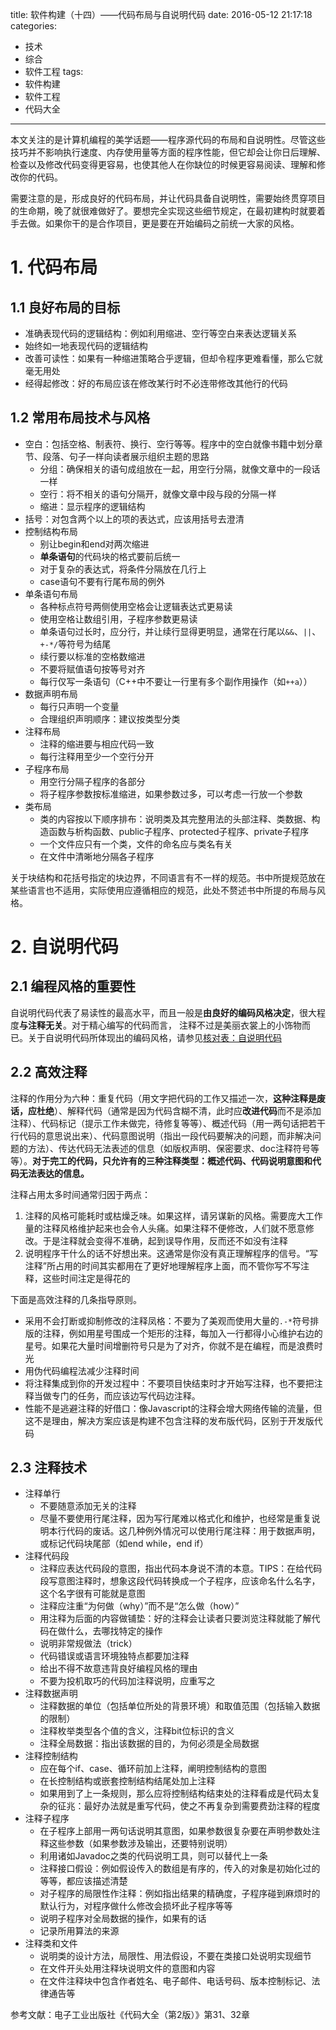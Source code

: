title: 软件构建（十四）——代码布局与自说明代码
date: 2016-05-12 21:17:18
categories:
- 技术
- 综合
- 软件工程
tags:
- 软件构建
- 软件工程
- 代码大全
---
本文关注的是计算机编程的美学话题——程序源代码的布局和自说明性。尽管这些技巧并不影响执行速度、内存使用量等方面的程序性能，但它却会让你日后理解、检查以及修改代码变得更容易，也使其他人在你缺位的时候更容易阅读、理解和修改你的代码。

需要注意的是，形成良好的代码布局，并让代码具备自说明性，需要始终贯穿项目的生命期，晚了就很难做好了。要想完全实现这些细节规定，在最初建构时就要着手去做。如果你干的是合作项目，更是要在开始编码之前统一大家的风格。

<!-- more -->

# 1. 代码布局

## 1.1 良好布局的目标

* 准确表现代码的逻辑结构：例如利用缩进、空行等空白来表达逻辑关系
* 始终如一地表现代码的逻辑结构
* 改善可读性：如果有一种缩进策略合乎逻辑，但却令程序更难看懂，那么它就毫无用处
* 经得起修改：好的布局应该在修改某行时不必连带修改其他行的代码

## 1.2 常用布局技术与风格

* 空白：包括空格、制表符、换行、空行等等。程序中的空白就像书籍中划分章节、段落、句子一样向读者展示组织主题的思路
    * 分组：确保相关的语句成组放在一起，用空行分隔，就像文章中的一段话一样
    * 空行：将不相关的语句分隔开，就像文章中段与段的分隔一样
    * 缩进：显示程序的逻辑结构
* 括号：对包含两个以上的项的表达式，应该用括号去澄清
* 控制结构布局
    * 别让begin和end对两次缩进
    * **单条语句**的代码块的格式要前后统一
    * 对于复杂的表达式，将条件分隔放在几行上
    * case语句不要有行尾布局的例外
* 单条语句布局
    * 各种标点符号两侧使用空格会让逻辑表达式更易读
    * 使用空格让数组引用，子程序参数更易读
    * 单条语句过长时，应分行，并让续行显得更明显，通常在行尾以`&&`、`||`、`+-*/`等符号为结尾
    * 续行要以标准的空格数缩进
    * 不要将赋值语句按等号对齐
    * 每行仅写一条语句（C++中不要让一行里有多个副作用操作（如`++a`））
* 数据声明布局
    * 每行只声明一个变量
    * 合理组织声明顺序：建议按类型分类
* 注释布局
    * 注释的缩进要与相应代码一致
    * 每行注释用至少一个空行分开
* 子程序布局
    * 用空行分隔子程序的各部分
    * 将子程序参数按标准缩进，如果参数过多，可以考虑一行放一个参数
* 类布局
    * 类的内容按以下顺序排布：说明类及其完整用法的头部注释、类数据、构造函数与析构函数、public子程序、protected子程序、private子程序
    * 一个文件应只有一个类，文件的命名应与类名有关
    * 在文件中清晰地分隔各子程序

关于块结构和花括号指定的块边界，不同语言有不一样的规范。书中所提规范放在某些语言也不适用，实际使用应遵循相应的规范，此处不赘述书中所提的布局与风格。

# 2. 自说明代码

## 2.1 编程风格的重要性

自说明代码代表了易读性的最高水平，而且一般是**由良好的编码风格决定**，很大程度**与注释无关**。对于精心编写的代码而言， 注释不过是美丽衣裳上的小饰物而已。关于自说明代码所体现出的编码风格，请参见[核对表：自说明代码](http://www.kancloud.cn/raytaylorlin/code-complete-checklist/150866)

## 2.2 高效注释

注释的作用分为六种：重复代码（用文字把代码的工作又描述一次，**这种注释是废话，应杜绝**）、解释代码（通常是因为代码含糊不清，此时应**改进代码**而不是添加注释）、代码标记（提示工作未做完，待修复等等）、概述代码（用一两句话把若干行代码的意思说出来）、代码意图说明（指出一段代码要解决的问题，而非解决问题的方法）、传达代码无法表述的信息（如版权声明、保密要求、doc注释符号等等）。**对于完工的代码，只允许有的三种注释类型：概述代码、代码说明意图和代码无法表达的信息。**

注释占用太多时间通常归因于两点：

1. 注释的风格可能耗时或枯燥乏味。如果这样，请另谋新的风格。需要庞大工作量的注释风格维护起来也会令人头痛。如果注释不便修改，人们就不愿意修改。于是注释就会变得不准确，起到误导作用，反而还不如没有注释
2. 说明程序干什么的话不好想出来。这通常是你没有真正理解程序的信号。“写注释”所占用的时间其实都用在了更好地理解程序上面，而不管你写不写注释，这些时间注定是得花的

下面是高效注释的几条指导原则。

* 采用不会打断或抑制修改的注释凤格：不要为了美观而使用大量的`.-*`符号排版的注释，例如用星号围成一个矩形的注释，每加入一行都得小心维护右边的星号。如果花大量时间增删符号只是为了对齐，你就不是在编程，而是浪费时光
* 用伪代码编程法减少注释时间
* 将注释集成到你的开发过程中：不要项目快结束时才开始写注释，也不要把注释当做专门的任务，而应该边写代码边注释。
* 性能不是逃避注释的好借口：像Javascript的注释会增大网络传输的流量，但这不是理由，解决方案应该是构建不包含注释的发布版代码，区别于开发版代码

## 2.3 注释技术

* 注释单行
    * 不要随意添加无关的注释
    * 尽量不要使用行尾注释，因为写行尾难以格式化和维护，也经常是重复说明本行代码的废话。这几种例外情况可以使用行尾注释：用于数据声明，或标记代码块尾部（如end while，end if）
* 注释代码段
    * 注释应表达代码段的意图，指出代码本身说不清的本意。TIPS：在给代码段写意图注释时，想象这段代码转换成一个子程序，应该命名什么名字，这个名字很有可能就是意图
    * 注释应注重“为何做（why）”而不是“怎么做（how）”
    * 用注释为后面的内容做铺垫：好的注释会让读者只要浏览注释就能了解代码在做什么，去哪找特定的操作
    * 说明非常规做法（trick）
    * 代码错误或语言环境独特点都要加注释
    * 给出不得不故意违背良好编程风格的理由
    * 不要为投机取巧的代码加注释说明，应重写之
* 注释数据声明
    * 注释数据的单位（包括单位所处的背景环境）和取值范围（包括输入数据的限制）
    * 注释枚举类型各个值的含义，注释bit位标识的含义
    * 注释全局数据：指出该数据的目的，为何必须是全局数据
* 注释控制结构
    * 应在每个if、case、循环前加上注释，阐明控制结构的意图
    * 在长控制结构或嵌套控制结构结尾处加上注释
    * 如果用到了上一条规则，那么应将控制结构结束处的注释看成是代码太复杂的征兆：最好办法就是重写代码，使之不再复杂到需要费劲注释的程度
* 注释子程序
    * 在子程序上部用一两句话说明其意图，如果参数很复杂要在声明参数处注释这些参数（如果参数涉及输出，还要特别说明）
    * 利用诸如Javadoc之类的代码说明工具，则可以替代上一条
    * 注释接口假设：例如假设传入的数组是有序的，传入的对象是初始化过的等等，都应该描述清楚
    * 对子程序的局限性作注释：例如指出结果的精确度，子程序碰到麻烦时的默认行为，对程序做什么修改会损坏此子程序等等
    * 说明子程序对全局数据的操作，如果有的话
    * 记录所用算法的来源
* 注释类和文件
    * 说明类的设计方法，局限性、用法假设，不要在类接口处说明实现细节
    * 在文件开头处用注释块说明文件的意图和内容
    * 在文件注释块中包含作者姓名、电子邮件、电话号码、版本控制标记、法律通告等

参考文献：电子工业出版社《代码大全（第2版）》第31、32章

